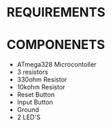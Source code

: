 # REQUIREMENTS
# COMPONENETS
* ATmega328 Microcontoller
* 3 resistors
* 330ohm Resistor
* 10kohm Resistor
* Reset Button
* Input Button
* Ground
* 2 LED'S
